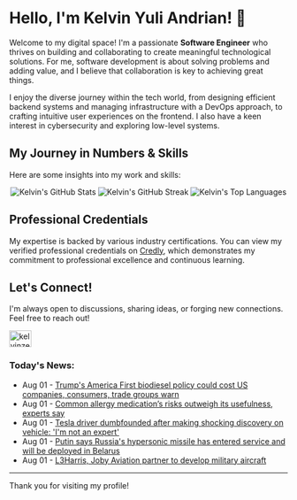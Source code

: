 # Hello, I'm Kelvin Yuli Andrian! 👋

Welcome to my digital space! I'm a passionate **Software Engineer** who thrives on building and collaborating to create meaningful technological solutions. For me, software development is about solving problems and adding value, and I believe that collaboration is key to achieving great things.

I enjoy the diverse journey within the tech world, from designing efficient backend systems and managing infrastructure with a DevOps approach, to crafting intuitive user experiences on the frontend. I also have a keen interest in cybersecurity and exploring low-level systems.

## My Journey in Numbers & Skills

Here are some insights into my work and skills:

<p align="center">
  <img src="https://github-readme-stats.vercel.app/api?username=kelvinzer0&show_icons=true&theme=radical" alt="Kelvin's GitHub Stats" />
  <img src="https://github-readme-streak-stats.herokuapp.com/?user=kelvinzer0&theme=radical" alt="Kelvin's GitHub Streak" />
  <img src="https://github-readme-stats.vercel.app/api/top-langs/?username=kelvinzer0&layout=compact&theme=radical" alt="Kelvin's Top Languages" />
</p>

## Professional Credentials

My expertise is backed by various industry certifications. You can view my verified professional credentials on [Credly](https://www.credly.com/users/kelvin-yuli-andrian/badges), which demonstrates my commitment to professional excellence and continuous learning.

## Let's Connect!

I'm always open to discussions, sharing ideas, or forging new connections. Feel free to reach out!

<p align="left">
    <a href="https://linkedin.com/in/kelvinzero" target="blank"><img align="center" src="https://cdn.jsdelivr.net/npm/simple-icons@3.0.1/icons/linkedin.svg" alt="kelvinzero" height="30" width="40" /></a>
</p>

### Today's News:

<!-- feed start -->
- Aug 01 - [Trump's America First biodiesel policy could cost US companies, consumers, trade groups warn](https://finance.yahoo.com/news/trumps-america-first-biodiesel-policy-170007962.html)
- Aug 01 - [Common allergy medication’s risks outweigh its usefulness, experts say](https://www.yahoo.com/news/articles/common-allergy-medication-risks-outweigh-100045182.html)
- Aug 01 - [Tesla driver dumbfounded after making shocking discovery on vehicle: 'I'm not an expert'](https://autos.yahoo.com/articles/tesla-driver-dumbfounded-making-shocking-140030301.html)
- Aug 01 - [Putin says Russia's hypersonic missile has entered service and will be deployed in Belarus](https://www.yahoo.com/news/articles/putin-says-russias-hypersonic-missile-125954103.html)
- Aug 01 - [L3Harris, Joby Aviation partner to develop military aircraft](https://finance.yahoo.com/news/l3harris-joby-aviation-partner-develop-123126059.html)
<!-- feed end -->

---

Thank you for visiting my profile!